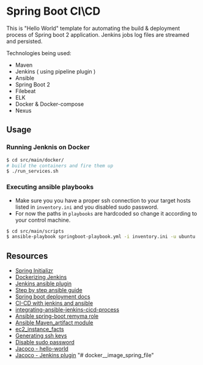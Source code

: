 # Spring Boot CI\CD

This is "Hello World" template for automating the build & deployment process of Spring boot 2 application.
Jenkins jobs log files are streamed and persisted.

Technologies being used:
* Maven
* Jenkins ( using pipeline plugin )
* Ansible
* Spring Boot 2
* Filebeat
* ELK
* Docker & Docker-compose
* Nexus

## Usage
### Running Jenknis on Docker
```bash
$ cd src/main/docker/
# build the containers and fire them up
$ ./run_services.sh
```
### Executing ansible playbooks
* Make sure you you have a proper ssh connection to your target hosts listed in `inventory.ini` and you disabled sudo password.
* For now the paths in `playbooks` are hardcoded so change it according to your control machine.
```bash
$ cd src/main/scripts
$ ansible-playbook springboot-playbook.yml -i inventory.ini -u ubuntu
```

## Resources

* [Spring Initializr](https://start.spring.io/)
* [Dockerizing Jenkins](https://dzone.com/articles/dockerizing-jenkins-2-setup-and-using-it-along-wit)
* [Jenkins ansible plugin](https://start.spring.io/)
* [Step by step ansible guide](https://blog.ssdnodes.com/blog/step-by-step-ansible-guide/)
* [Spring boot deployment docs](https://docs.spring.io/spring-boot/docs/current/reference/html/deployment-install.html)
* [CI-CD with jenkins and ansible](https://itnext.io/ci-cd-with-jenkins-and-ansible-f41ef2b33977)
* [integrating-ansible-jenkins-cicd-process](https://www.redhat.com/en/blog/integrating-ansible-jenkins-cicd-process)
* [Ansible spring-boot remyma role](https://github.com/remyma/ansible-springboot)
* [Ansible Maven_artifact module](https://docs.ansible.com/ansible/latest/modules/maven_artifact_module.html)
* [ec2_instance_facts](https://docs.ansible.com/ansible/2.4/ec2_instance_facts_module.html)
* [Generating ssh keys](https://www.ssh.com/ssh/keygen/)
* [Disable sudo password](https://askubuntu.com/questions/147241/execute-sudo-without-password)
* [Jacoco - hello-world](https://mkyong.com/maven/maven-jacoco-code-coverage-example/)
* [Jacoco - Jenkins plugin](https://dzone.com/articles/jacoco-jenkins-plugin)
"# docker__image_spring_file" 

